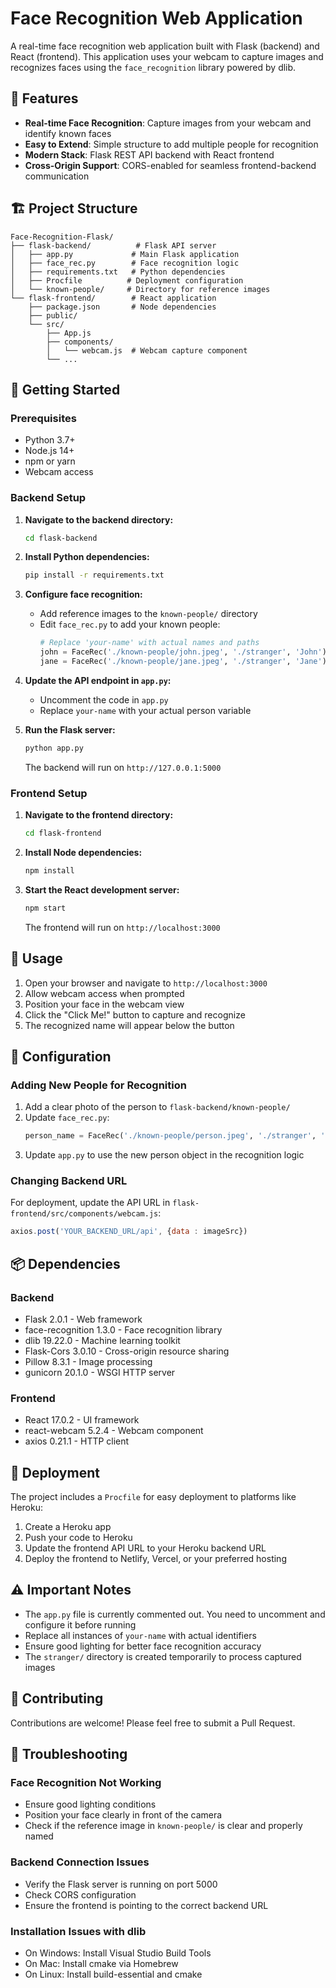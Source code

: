 # Face Recognition Web Application

A real-time face recognition web application built with Flask (backend) and React (frontend). This application uses your webcam to capture images and recognizes faces using the `face_recognition` library powered by dlib.

## 🎯 Features

- **Real-time Face Recognition**: Capture images from your webcam and identify known faces
- **Easy to Extend**: Simple structure to add multiple people for recognition
- **Modern Stack**: Flask REST API backend with React frontend
- **Cross-Origin Support**: CORS-enabled for seamless frontend-backend communication

## 🏗️ Project Structure

```
Face-Recognition-Flask/
├── flask-backend/          # Flask API server
│   ├── app.py             # Main Flask application
│   ├── face_rec.py        # Face recognition logic
│   ├── requirements.txt   # Python dependencies
│   ├── Procfile          # Deployment configuration
│   └── known-people/     # Directory for reference images
└── flask-frontend/        # React application
    ├── package.json       # Node dependencies
    ├── public/
    └── src/
        ├── App.js
        ├── components/
        │   └── webcam.js  # Webcam capture component
        └── ...
```

## 🚀 Getting Started

### Prerequisites

- Python 3.7+
- Node.js 14+
- npm or yarn
- Webcam access

### Backend Setup

1. **Navigate to the backend directory:**
   ```bash
   cd flask-backend
   ```

2. **Install Python dependencies:**
   ```bash
   pip install -r requirements.txt
   ```

3. **Configure face recognition:**
   - Add reference images to the `known-people/` directory
   - Edit `face_rec.py` to add your known people:
     ```python
     # Replace 'your-name' with actual names and paths
     john = FaceRec('./known-people/john.jpeg', './stranger', 'John')
     jane = FaceRec('./known-people/jane.jpeg', './stranger', 'Jane')
     ```

4. **Update the API endpoint in `app.py`:**
   - Uncomment the code in `app.py`
   - Replace `your-name` with your actual person variable

5. **Run the Flask server:**
   ```bash
   python app.py
   ```
   The backend will run on `http://127.0.0.1:5000`

### Frontend Setup

1. **Navigate to the frontend directory:**
   ```bash
   cd flask-frontend
   ```

2. **Install Node dependencies:**
   ```bash
   npm install
   ```

3. **Start the React development server:**
   ```bash
   npm start
   ```
   The frontend will run on `http://localhost:3000`

## 📖 Usage

1. Open your browser and navigate to `http://localhost:3000`
2. Allow webcam access when prompted
3. Position your face in the webcam view
4. Click the "Click Me!" button to capture and recognize
5. The recognized name will appear below the button

## 🔧 Configuration

### Adding New People for Recognition

1. Add a clear photo of the person to `flask-backend/known-people/`
2. Update `face_rec.py`:
   ```python
   person_name = FaceRec('./known-people/person.jpeg', './stranger', 'PersonName')
   ```
3. Update `app.py` to use the new person object in the recognition logic

### Changing Backend URL

For deployment, update the API URL in `flask-frontend/src/components/webcam.js`:
```javascript
axios.post('YOUR_BACKEND_URL/api', {data : imageSrc})
```

## 📦 Dependencies

### Backend
- Flask 2.0.1 - Web framework
- face-recognition 1.3.0 - Face recognition library
- dlib 19.22.0 - Machine learning toolkit
- Flask-Cors 3.0.10 - Cross-origin resource sharing
- Pillow 8.3.1 - Image processing
- gunicorn 20.1.0 - WSGI HTTP server

### Frontend
- React 17.0.2 - UI framework
- react-webcam 5.2.4 - Webcam component
- axios 0.21.1 - HTTP client

## 🚢 Deployment

The project includes a `Procfile` for easy deployment to platforms like Heroku:

1. Create a Heroku app
2. Push your code to Heroku
3. Update the frontend API URL to your Heroku backend URL
4. Deploy the frontend to Netlify, Vercel, or your preferred hosting

## ⚠️ Important Notes

- The `app.py` file is currently commented out. You need to uncomment and configure it before running
- Replace all instances of `your-name` with actual identifiers
- Ensure good lighting for better face recognition accuracy
- The `stranger/` directory is created temporarily to process captured images

## 🤝 Contributing

Contributions are welcome! Please feel free to submit a Pull Request.

## 🐛 Troubleshooting

### Face Recognition Not Working
- Ensure good lighting conditions
- Position your face clearly in front of the camera
- Check if the reference image in `known-people/` is clear and properly named

### Backend Connection Issues
- Verify the Flask server is running on port 5000
- Check CORS configuration
- Ensure the frontend is pointing to the correct backend URL

### Installation Issues with dlib
- On Windows: Install Visual Studio Build Tools
- On Mac: Install cmake via Homebrew
- On Linux: Install build-essential and cmake
